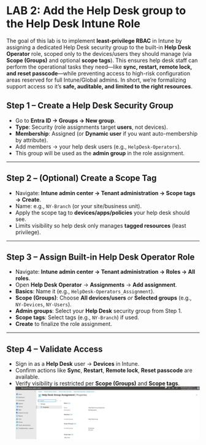 # LAB 2: Add the Help Desk group to the Help Desk Intune Role

The goal of this lab is to implement **least-privilege RBAC** in Intune by assigning a dedicated Help Desk security group to the built-in **Help Desk Operator** role, scoped only to the devices/users they should manage (via **Scope (Groups)** and optional **scope tags**). This ensures help desk staff can perform the operational tasks they need—like **sync, restart, remote lock, and reset passcode**—while preventing access to high-risk configuration areas reserved for full Intune/Global admins. In short, we’re formalizing support access so it’s **safe, auditable, and limited to the right resources**.

## **Step 1 – Create a Help Desk Security Group**

- Go to **Entra ID → Groups → New group**.
- **Type**: Security (role assignments target **users**, not devices).
- **Membership**: Assigned (or **Dynamic user** if you want auto-membership by attribute).
- Add members → your help desk users (e.g., `HelpDesk-Operators`).
- This group will be used as the **admin group** in the role assignment.

---

## **Step 2 – (Optional) Create a Scope Tag**

- Navigate: **Intune admin center → Tenant administration → Scope tags → Create**.
- Name: e.g., `NY-Branch` (or your site/business unit).
- Apply the scope tag to **devices/apps/policies** your help desk should see.
- Limits visibility so help desk only manages **tagged resources** (least privilege).

---

## **Step 3 – Assign Built-in Help Desk Operator Role**

- Navigate: **Intune admin center → Tenant administration → Roles → All roles**.
- Open **Help Desk Operator** → **Assignments** → **Add assignment**.
- **Basics**: Name it (e.g., `HelpDesk-Operators_Assignment`).
- **Scope (Groups)**: Choose **All devices/users** *or* **Selected groups** (e.g., `NY-Devices`, `NY-Users`).
- **Admin groups**: Select your **Help Desk** security group from Step 1.
- **Scope tags**: Select tags (e.g., `NY-Branch`) if used.
- **Create** to finalize the role assignment.

---

## **Step 4 – Validate Access**

- Sign in as a **Help Desk** user → **Devices** in Intune.
- Confirm actions like **Sync**, **Restart**, **Remote lock**, **Reset passcode** are available.
- Verify visibility is restricted per **Scope (Groups)** and **Scope tags**.
![LAB 2](lab2.png)
